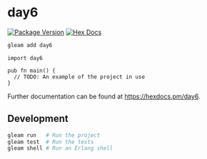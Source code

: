 # day6

[![Package Version](https://img.shields.io/hexpm/v/day6)](https://hex.pm/packages/day6)
[![Hex Docs](https://img.shields.io/badge/hex-docs-ffaff3)](https://hexdocs.pm/day6/)

```sh
gleam add day6
```
```gleam
import day6

pub fn main() {
  // TODO: An example of the project in use
}
```

Further documentation can be found at <https://hexdocs.pm/day6>.

## Development

```sh
gleam run   # Run the project
gleam test  # Run the tests
gleam shell # Run an Erlang shell
```
